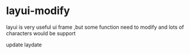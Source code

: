 # layui-modify
layui is very useful ui frame ,but some function need to modify and lots of characters would be support


update laydate
